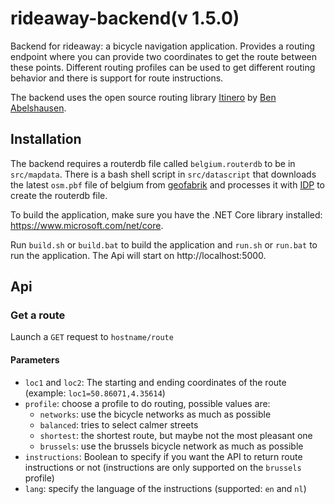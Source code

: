 # rideaway-backend(v 1.5.0)

Backend for rideaway: a bicycle navigation application. Provides a routing endpoint where you can provide two coordinates to get the route between these points. Different routing profiles can be used to get different routing behavior and there is support for route instructions.

The backend uses the open source routing library [Itinero](https://github.com/itinero/routing) by [Ben Abelshausen](https://github.com/xivk).

## Installation

The backend requires a routerdb file called `belgium.routerdb` to be in `src/mapdata`. There is a bash shell script in `src/datascript` that downloads the latest `osm.pbf` file of belgium from [geofabrik](https://www.geofabrik.de/) and processes it with [IDP](https://github.com/itinero/idp) to create the routerdb file.

To build the application, make sure you have the .NET Core library installed: https://www.microsoft.com/net/core.

Run `build.sh` or `build.bat` to build the application and `run.sh` or `run.bat` to run the application. The Api will start on http://localhost:5000.

## Api

### Get a route

Launch a `GET` request to `hostname/route`

#### Parameters

- `loc1` and `loc2`: The starting and ending coordinates of the route (example: `loc1=50.86071,4.35614`)
- `profile`: choose a profile to do routing, possible values are:
	- `networks`: use the bicycle networks as much as possible
	- `balanced`: tries to select calmer streets
	- `shortest`: the shortest route, but maybe not the most pleasant one
	- `brussels`: use the brussels bicycle network as much as possible
- `instructions`: Boolean to specify if you want the API to return route instructions or not (instructions are only supported on the `brussels` profile)
- `lang`: specify the language of the instructions (supported: `en` and `nl`)
